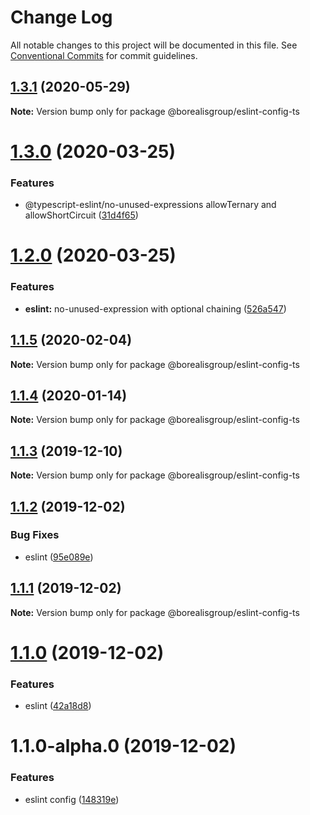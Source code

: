 # Change Log

All notable changes to this project will be documented in this file.
See [Conventional Commits](https://conventionalcommits.org) for commit guidelines.

## [1.3.1](https://github.com/borealisgroup/borealis/tree/master/packages/@borealisgroup/eslint-config-ts/compare/@borealisgroup/eslint-config-ts@1.3.0...@borealisgroup/eslint-config-ts@1.3.1) (2020-05-29)

**Note:** Version bump only for package @borealisgroup/eslint-config-ts





# [1.3.0](https://github.com/borealisgroup/borealis/tree/master/packages/@borealisgroup/eslint-config-ts/compare/@borealisgroup/eslint-config-ts@1.2.3...@borealisgroup/eslint-config-ts@1.3.0) (2020-03-25)


### Features

* @typescript-eslint/no-unused-expressions allowTernary and allowShortCircuit ([31d4f65](https://github.com/borealisgroup/borealis/tree/master/packages/@borealisgroup/eslint-config-ts/commit/31d4f65095d13f00a8010bf7072af06717724a18))





# [1.2.0](https://github.com/borealisgroup/borealis/tree/master/packages/@borealisgroup/eslint-config-ts/compare/@borealisgroup/eslint-config-ts@1.1.5...@borealisgroup/eslint-config-ts@1.2.0) (2020-03-25)


### Features

* **eslint:** no-unused-expression with optional chaining ([526a547](https://github.com/borealisgroup/borealis/tree/master/packages/@borealisgroup/eslint-config-ts/commit/526a5476c5a58c4477d460cc2871661d91704ce1))






## [1.1.5](https://github.com/borealisgroup/borealis/tree/master/packages/@borealisgroup/eslint-config-ts/compare/@borealisgroup/eslint-config-ts@1.1.4...@borealisgroup/eslint-config-ts@1.1.5) (2020-02-04)

**Note:** Version bump only for package @borealisgroup/eslint-config-ts





## [1.1.4](https://github.com/borealisgroup/borealis/tree/master/packages/@borealisgroup/eslint-config-ts/compare/@borealisgroup/eslint-config-ts@1.1.3...@borealisgroup/eslint-config-ts@1.1.4) (2020-01-14)

**Note:** Version bump only for package @borealisgroup/eslint-config-ts






## [1.1.3](https://github.com/borealisgroup/borealis/tree/master/packages/@borealisgroup/eslint-config-ts/compare/@borealisgroup/eslint-config-ts@1.1.2...@borealisgroup/eslint-config-ts@1.1.3) (2019-12-10)

**Note:** Version bump only for package @borealisgroup/eslint-config-ts





## [1.1.2](https://github.com/borealisgroup/borealis/tree/master/packages/@borealisgroup/eslint-config-ts/compare/@borealisgroup/eslint-config-ts@1.1.1...@borealisgroup/eslint-config-ts@1.1.2) (2019-12-02)


### Bug Fixes

* eslint ([95e089e](https://github.com/borealisgroup/borealis/tree/master/packages/@borealisgroup/eslint-config-ts/commit/95e089e0dbe4057cf01302238fd2807ec9029d5a))





## [1.1.1](https://github.com/borealisgroup/borealis/tree/master/packages/@borealisgroup/eslint-config-ts/compare/@borealisgroup/eslint-config-ts@1.1.0...@borealisgroup/eslint-config-ts@1.1.1) (2019-12-02)

**Note:** Version bump only for package @borealisgroup/eslint-config-ts





# [1.1.0](https://github.com/borealisgroup/borealis/tree/master/packages/@borealisgroup/eslint-config-ts/compare/@borealisgroup/eslint-config-ts@1.1.0-alpha.0...@borealisgroup/eslint-config-ts@1.1.0) (2019-12-02)


### Features

* eslint ([42a18d8](https://github.com/borealisgroup/borealis/tree/master/packages/@borealisgroup/eslint-config-ts/commit/42a18d8956051605d5fde414d0fa1533e264798d))





# 1.1.0-alpha.0 (2019-12-02)


### Features

* eslint config ([148319e](https://github.com/borealisgroup/borealis/tree/master/packages/@borealisgroup/eslint-config-ts/commit/148319eaaab62bb354334074203bda0d3ec69827))
